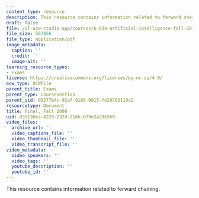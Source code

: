 ```yaml
---
content_type: resource
description: This resource contains information related to forward chaining.
draft: false
file: /ol-ocw-studio-app/courses/6-034-artificial-intelligence-fall-2010/d35136ea4229232d216b079e2a29e569_MIT6_034F10_final_2008.pdf
file_size: 567856
file_type: application/pdf
image_metadata:
  caption: ''
  credit: ''
  image-alt: ''
learning_resource_types:
- Exams
license: https://creativecommons.org/licenses/by-nc-sa/4.0/
ocw_type: OCWFile
parent_title: Exams
parent_type: CourseSection
parent_uid: 03277b4c-92af-91b5-0815-fe20702119a2
resourcetype: Document
title: Final, Fall 2008
uid: d35136ea-4229-232d-216b-079e2a29e569
video_files:
  archive_url: ''
  video_captions_file: ''
  video_thumbnail_file: ''
  video_transcript_file: ''
video_metadata:
  video_speakers: ''
  video_tags: ''
  youtube_description: ''
  youtube_id: ''
---
```

This resource contains information related to forward chaining.